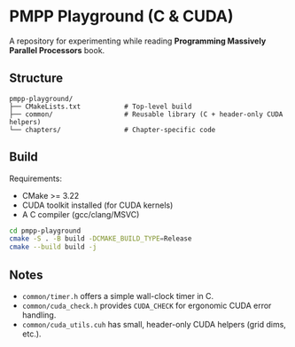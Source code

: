 # PMPP Playground (C & CUDA)
    
A repository for experimenting while reading **Programming Massively Parallel Processors** book.

## Structure

```text
pmpp-playground/
├── CMakeLists.txt           # Top-level build
├── common/                  # Reusable library (C + header-only CUDA helpers)
└── chapters/                # Chapter-specific code
```

## Build

Requirements:
- CMake >= 3.22
- CUDA toolkit installed (for CUDA kernels)
- A C compiler (gcc/clang/MSVC)

```bash
cd pmpp-playground
cmake -S . -B build -DCMAKE_BUILD_TYPE=Release
cmake --build build -j
```

## Notes

- `common/timer.h` offers a simple wall-clock timer in C.
- `common/cuda_check.h` provides `CUDA_CHECK` for ergonomic CUDA error handling.
- `common/cuda_utils.cuh` has small, header-only CUDA helpers (grid dims, etc.).
```